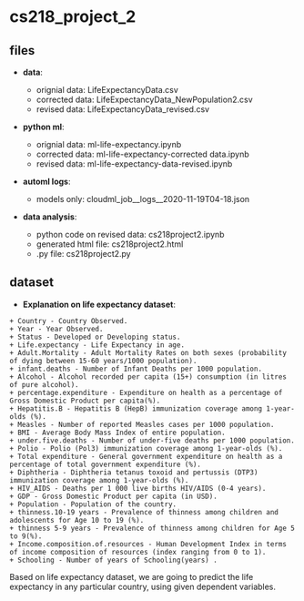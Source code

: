 # cs218_project_2

## files
- **data**:
  + orignial data: LifeExpectancyData.csv
  + corrected data: LifeExpectancyData_NewPopulation2.csv
  + revised data: LifeExpectancyData_revised.csv

- **python ml**:
  + orignial data: ml-life-expectancy.ipynb
  + corrected data: ml-life-expectancy-corrected data.ipynb
  + revised data: ml-life-expectancy-data-revised.ipynb
  
- **automl logs**:
  + models only: cloudml_job__logs__2020-11-19T04-18.json

- **data analysis**:
  + python code on revised data: cs218project2.ipynb
  + generated html file: cs218project2.html
  + .py file: cs218project2.py
  

## dataset

- **Explanation on life expectancy dataset**: 

```
+ Country - Country Observed.
+ Year - Year Observed.
+ Status - Developed or Developing status.
+ Life.expectancy - Life Expectancy in age.
+ Adult.Mortality - Adult Mortality Rates on both sexes (probability of dying between 15-60 years/1000 population).
+ infant.deaths - Number of Infant Deaths per 1000 population.
+ Alcohol - Alcohol recorded per capita (15+) consumption (in litres of pure alcohol).
+ percentage.expenditure - Expenditure on health as a percentage of Gross Domestic Product per capita(%).
+ Hepatitis.B - Hepatitis B (HepB) immunization coverage among 1-year-olds (%).
+ Measles - Number of reported Measles cases per 1000 population.
+ BMI - Average Body Mass Index of entire population.
+ under.five.deaths - Number of under-five deaths per 1000 population.
+ Polio - Polio (Pol3) immunization coverage among 1-year-olds (%).
+ Total expenditure - General government expenditure on health as a percentage of total government expenditure (%).
+ Diphtheria - Diphtheria tetanus toxoid and pertussis (DTP3) immunization coverage among 1-year-olds (%).
+ HIV_AIDS - Deaths per 1 000 live births HIV/AIDS (0-4 years).
+ GDP - Gross Domestic Product per capita (in USD).
+ Population - Population of the country.
+ thinness.10-19 years - Prevalence of thinness among children and adolescents for Age 10 to 19 (%).
+ thinness 5-9 years - Prevalence of thinness among children for Age 5 to 9(%).
+ Income.composition.of.resources - Human Development Index in terms of income composition of resources (index ranging from 0 to 1).
+ Schooling - Number of years of Schooling(years) .
```

Based on life expectancy dataset, we are going to predict the life expectancy in any particular country, using given dependent variables.
